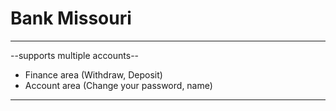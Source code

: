 # Bank Missouri
-----------------------------------------
<p>--supports multiple accounts--</p>

- Finance area (Withdraw, Deposit)
- Account area (Change your password, name)
-----------------------------------------
